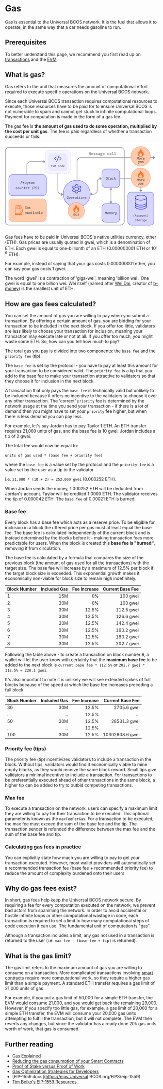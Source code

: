 # Gas

Gas is essential to the Universal BCOS network. It is the fuel that allows it to operate, in the same way that a car needs gasoline to run.

## Prerequisites

To better understand this page, we recommend you first read up on [transactions](./transactions.md) and the [EVM](./evm.md).

## What is gas?

Gas refers to the unit that measures the amount of computational effort required to execute specific operations on the Universal BCOS network.

Since each Universal BCOS transaction requires computational resources to execute, those resources have to be paid for to ensure Universal BCOS is not vulnerable to spam and cannot get stuck in infinite computational loops. Payment for computation is made in the form of a gas fee.

The gas fee is **the amount of gas used to do some operation, multiplied by the cost per unit gas**. The fee is paid regardless of whether a transaction succeeds or fails.

![A diagram showing where gas is needed in EVM operations](./gas.png)

Gas fees have to be paid in Universal BCOS's native utilities currency, ether (ETH). Gas prices are usually quoted in gwei, which is a denomination of ETH. Each gwei is equal to one-billionth of an ETH (0.000000001 ETH or 10<sup>-9</sup> ETH).

For example, instead of saying that your gas costs 0.000000001 ether, you can say your gas costs 1 gwei.

The word 'gwei' is a contraction of 'giga-wei', meaning 'billion wei'. One gwei is equal to one billion wei. Wei itself (named after [Wei Dai](https://wikipedia.org/wiki/Wei_Dai), creator of [b-money](https://www.investopedia.com/terms/b/bmoney.asp)) is the smallest unit of ETH.

## How are gas fees calculated?

You can set the amount of gas you are willing to pay when you submit a transaction. By offering a certain amount of gas, you are bidding for your transaction to be included in the next block. If you offer too little, validators are less likely to choose your transaction for inclusion, meaning your transaction may execute late or not at all. If you offer too much, you might waste some ETH. So, how can you tell how much to pay?

The total gas you pay is divided into two components: the `base fee` and the `priority fee` (tip).

The `base fee` is set by the protocol - you have to pay at least this amount for your transaction to be considered valid. The `priority fee` is a tip that you add to the base fee to make your transaction attractive to validators so that they choose it for inclusion in the next block.

A transaction that only pays the `base fee` is technically valid but unlikely to be included because it offers no incentive to the validators to choose it over any other transaction. The 'correct' `priority` fee is determined by the network usage at the time you send your transaction - if there is a lot of demand then you might have to set your `priority` fee higher, but when there is less demand you can pay less.

For example, let's say Jordan has to pay Taylor 1 ETH. An ETH transfer requires 21,000 units of gas, and the base fee is 10 gwei. Jordan includes a tip of 2 gwei.

The total fee would now be equal to:

`units of gas used * (base fee + priority fee)`

where the `base fee` is a value set by the protocol and the `priority fee` is a value set by the user as a tip to the validator.

i.e. `21,000 * (10 + 2) = 252,000 gwei` (0.000252 ETH).

When Jordan sends the money, 1.000252 ETH will be deducted from Jordan's account. Taylor will be credited 1.0000 ETH. The validator receives the tip of 0.000042 ETH. The `base fee` of 0.00021 ETH is burned.

### Base fee

Every block has a base fee which acts as a reserve price. To be eligible for inclusion in a block the offered price per gas must at least equal the base fee. The base fee is calculated independently of the current block and is instead determined by the blocks before it - making transaction fees more predictable for users. When the block is created this **base fee is "burned"**, removing it from circulation.

The base fee is calculated by a formula that compares the size of the previous block (the amount of gas used for all the transactions) with the target size. The base fee will increase by a maximum of 12.5% per block if the target block size is exceeded. This exponential growth makes it economically non-viable for block size to remain high indefinitely.

| Block Number | Included Gas | Fee Increase | Current Base Fee |
|--------------|-------------:|-------------:|-----------------:|
| 1            |          15M |           0% |         100 gwei |
| 2            |          30M |           0% |         100 gwei |
| 3            |          30M |        12.5% |       112.5 gwei |
| 4            |          30M |        12.5% |       126.6 gwei |
| 5            |          30M |        12.5% |       142.4 gwei |
| 6            |          30M |        12.5% |       160.2 gwei |
| 7            |          30M |        12.5% |       180.2 gwei |
| 8            |          30M |        12.5% |       202.7 gwei |

Following the table above - to create a transaction on block number 9, a wallet will let the user know with certainty that the **maximum base fee** to be added to the next block is `current base fee * 112.5%` or `202.7 gwei * 112.5% = 228.1 gwei`.

It's also important to note it is unlikely we will see extended spikes of full blocks because of the speed at which the base fee increases preceding a full block.

| Block Number | Included Gas | Fee Increase | Current Base Fee |
|--------------|-------------:|-------------:|-----------------:|
| 30           |          30M |        12.5% |      2705.6 gwei |
| ...          |          ... |        12.5% |              ... |
| 50           |          30M |        12.5% |     28531.3 gwei |
| ...          |          ... |        12.5% |              ... |
| 100          |          30M |        12.5% |  10302608.6 gwei |

### Priority fee (tips)

The priority fee (tip) incentivizes validators to include a transaction in the block. Without tips, validators would find it economically viable to mine empty blocks, as they would receive the same block reward. Small tips give validators a minimal incentive to include a transaction. For transactions to be preferentially executed ahead of other transactions in the same block, a higher tip can be added to try to outbid competing transactions.

### Max fee

To execute a transaction on the network, users can specify a maximum limit they are willing to pay for their transaction to be executed. This optional parameter is known as the `maxFeePerGas`. For a transaction to be executed, the max fee must exceed the sum of the base fee and the tip. The transaction sender is refunded the difference between the max fee and the sum of the base fee and tip.

### Calculating gas fees in practice

You can explicitly state how much you are willing to pay to get your transaction executed. However, most wallet providers will automatically set a recommended transaction fee (base fee + recommended priority fee) to reduce the amount of complexity burdened onto their users.

## Why do gas fees exist?

In short, gas fees help keep the Universal BCOS network secure. By requiring a fee for every computation executed on the network, we prevent bad actors from spamming the network. In order to avoid accidental or hostile infinite loops or other computational wastage in code, each transaction is required to set a limit to how many computational steps of code execution it can use. The fundamental unit of computation is "gas".

Although a transaction includes a limit, any gas not used in a transaction is returned to the user (i.e. `max fee - (base fee + tip)` is returned).

## What is the gas limit?

The gas limit refers to the maximum amount of gas you are willing to consume on a transaction. More complicated transactions involving [smart contracts](../basic/smart_contract.md) require more computational work, so they require a higher gas limit than a simple payment. A standard ETH transfer requires a gas limit of 21,000 units of gas.

For example, if you put a gas limit of 50,000 for a simple ETH transfer, the EVM would consume 21,000, and you would get back the remaining 29,000. However, if you specify too little gas, for example, a gas limit of 20,000 for a simple ETH transfer, the EVM will consume your 20,000 gas units attempting to fulfill the transaction, but it will not complete. The EVM then reverts any changes, but since the validator has already done 20k gas units worth of work, that gas is consumed.

## Further reading

- [Gas Explained](https://defiprime.com/gas)
- [Reducing the gas consumption of your Smart Contracts](https://medium.com/coinmonks/8-ways-of-reducing-the-gas-consumption-of-your-smart-contracts-9a506b339c0a)
- [Proof of Stake versus Proof of Work](https://blockgeeks.com/guides/proof-of-work-vs-proof-of-stake/)
- [Gas Optimization Strategies for Developers](https://www.alchemy.com/overviews/solidity-gas-optimization)
- [EIP-1559 docs](https://eips.Universal BCOS.org/EIPS/eip-1559).
- [Tim Beiko's EIP-1559 Resources](https://hackmd.io/@timbeiko/1559-resources).
